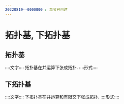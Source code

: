 ```yaml
---
20220819--0000000 : 章节已创建
---
```

# 拓扑基, 下拓扑基
## 拓扑基
::::文字::::
拓扑基在并运算下张成拓扑. 
::::形式::::
$$
$$

## 下拓扑基
::::文字::::
下拓扑基在并运算和有限交下张成拓扑. 
::::形式::::
$$
$$
